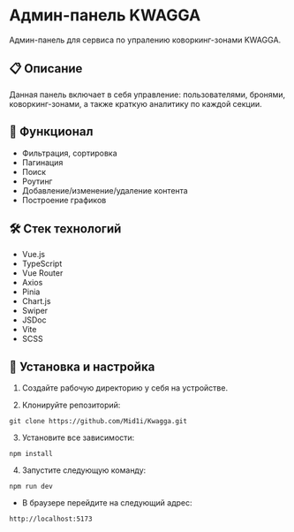 # Админ-панель KWAGGA

Админ-панель для сервиса по упралению коворкинг-зонами KWAGGA.

## 📋 Описание 

Данная панель включает в себя управление: пользователями, бронями, коворкинг-зонами, а также краткую аналитику по каждой секции.

## 🚀 Функционал  

- Фильтрация, сортировка
- Пагинация
- Поиск
- Роутинг
- Добавление/изменение/удаление контента 
- Построение графиков

## 🛠️ Стек технологий
- Vue.js
- TypeScript
- Vue Router
- Axios
- Pinia
- Chart.js
- Swiper
- JSDoc
- Vite
- SCSS


## 🧩 Установка и настройка
1. Создайте рабочую директорию у себя на устройстве.

2. Клонируйте репозиторий:

```
git clone https://github.com/Mid1i/Kwagga.git
```

3. Установите все зависимости:

```
npm install
```

4. Запустите следующую команду:

```
npm run dev
```

- В браузере перейдите на следующий адрес:

```
http://localhost:5173
```

